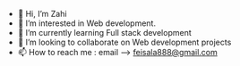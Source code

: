 - 👋 Hi, I’m Zahi
- 👀 I’m interested in Web development.
- 🌱 I’m currently learning Full stack development
- 💞️ I’m looking to collaborate on Web development projects
- 📫 How to reach me : email --> feisala888@gmail.com

<!---
faizela/faizela is a ✨ special ✨ repository because its `README.md` (this file) appears on your GitHub profile.
You can click the Preview link to take a look at your changes.
--->
